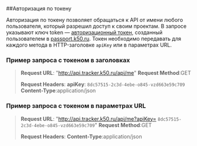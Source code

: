 ##Авторизация по токену

Авторизация по токену позволяет обращаться к API от имени любого пользователя, который разрешил доступ к своим проектам. В запросе указывают ключ token — [авторизационный токен](token_creation), созданный пользователем в <a href="https://passport.k50.ru" target="_blank">passport.k50.ru</a>.
Токен необходимо передавать для каждого метода в HTTP-заголовке `apiKey` или в параметрах URL.

### Пример запроса с токеном в заголовках


>**Request URL**: "http://api.tracker.k50.ru/api/me"
>**Request Method**:GET
>
>**Request Headers**:
>**apiKey**: `8dc57515-2c3d-4ebe-o845-vzd663e59c709`
>**Content-Type**:application/json


### Пример запроса с токеном в параметрах URL

>**Request URL**: "http://api.tracker.k50.ru/api/me?apiKey= `8dc57515-2c3d-4ebe-o845-vzd663e59c709`"
>**Request Method**:GET
>
>**Request Headers**:
>**Content-Type**:application/json
